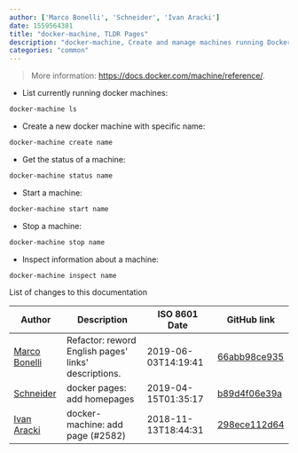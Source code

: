 ```yaml
---
author: ['Marco Bonelli', 'Schneider', 'Ivan Aracki']
date: 1559564381
title: "docker-machine, TLDR Pages"
description: "docker-machine, Create and manage machines running Docker."
categories: "common"
---
```

> More information: <https://docs.docker.com/machine/reference/>.

- List currently running docker machines:

```bash
docker-machine ls
```

- Create a new docker machine with specific name:

```bash
docker-machine create name
```

- Get the status of a machine:

```bash
docker-machine status name
```

- Start a machine:

```bash
docker-machine start name
```

- Stop a machine:

```bash
docker-machine stop name
```

- Inspect information about a machine:

```bash
docker-machine inspect name
```
List of changes to this documentation


Author | Description | ISO 8601 Date | GitHub link
------|-----|-----|-----
[Marco Bonelli](mailto:marco@mebeim.net) | Refactor: reword English pages' links' descriptions. | 2019-06-03T14:19:41 | [66abb98ce935](https://github.com/tldr-pages/tldr/commit/66abb98ce935c0f4516bf30c4d6da72180d5a3ab)
[Schneider](mailto:lucas.schneider@sap.com) | docker pages: add homepages | 2019-04-15T01:35:17 | [b89d4f06e39a](https://github.com/tldr-pages/tldr/commit/b89d4f06e39a8d6bbabf0f87f33b9888950df655)
[Ivan Aracki](mailto:aracki.ivan@gmail.com) | docker-machine: add page (#2582) | 2018-11-13T18:44:31 | [298ece112d64](https://github.com/tldr-pages/tldr/commit/298ece112d6413bf4e7101a62fff359ee1bf3286)

